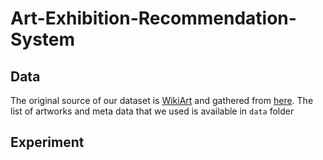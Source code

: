 # Art-Exhibition-Recommendation-System

## Data
The original source of our dataset is [WikiArt](https://www.wikiart.org/) and gathered from [here](https://github.com/cs-chan/ArtGAN/blob/master/WikiArt%20Dataset/README.md).
The list of artworks and meta data that we used is available in ```data``` folder


## Experiment
